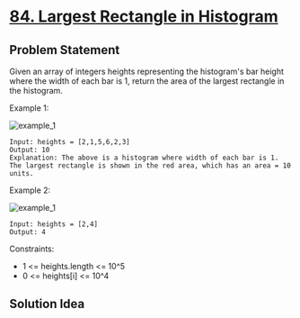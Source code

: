 # [84. Largest Rectangle in Histogram](https://leetcode.com/problems/largest-rectangle-in-histogram/)

## Problem Statement
Given an array of integers heights representing the histogram's bar height where the width of each bar is 1, return the area of the largest rectangle in the histogram.



Example 1:

<img align="middle" src="https://assets.leetcode.com/uploads/2021/01/04/histogram.jpg" alt="example_1"/>

```
Input: heights = [2,1,5,6,2,3]
Output: 10
Explanation: The above is a histogram where width of each bar is 1.
The largest rectangle is shown in the red area, which has an area = 10 units.
```

Example 2:

<img align="middle" src="https://assets.leetcode.com/uploads/2021/01/04/histogram-1.jpg" alt="example_1"/>

```
Input: heights = [2,4]
Output: 4
```

Constraints:
* 1 <= heights.length <= 10^5
* 0 <= heights[i] <= 10^4

## Solution Idea


